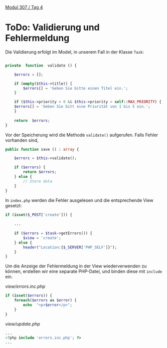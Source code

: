  [Modul 307 / Tag 4](/ilv.307/04-modul-307)

# ToDo: Validierung und Fehlermeldung

Die Validierung erfolgt im Model, in unserem Fall in der Klasse `Task`:

```php

private  function  validate () {

	$errors = [];

	if (empty($this->title)) {
		$errors[] = 'Geben Sie bitte einen Titel ein.';
	}

	if ($this->priority < 0 && $this->priority > self::MAX_PRIORITY) {
	$errors[] = 'Geben Sie bitt eine Priorität von 1 bis 5 ein.';
	}
	
	return  $errors;
}
```
Vor der Speicherung wird die Methode `validate()` aufgerufen. Falls Fehler vorhanden sind, 

```php
public function save () : array {

	$errors = $this->validate();

	if ($errors) {
		return $errors;
	} else {
		// Store data
	}
}
```

In `index.php` werden die Fehler ausgelesen und die entsprechende View gesetzt:

```php
if (isset($_POST['create'])) {
	
	...
	
	if ($errors = $task->getErrors()) {
		$view = 'create';
	} else {
		header("Location:{$_SERVER['PHP_SELF']}");
	}
}
```

Um die Anzeige der Fehlermeldung in der View wiederverwenden zu können, erstellen wir eine separate PHP-Datei, und binden diese mit  `include` ein.

*view/errors.inc.php*

```php
if (isset($errors)) {
	foreach($errors as $error) {
		echo  "<p>$error</p>";
	}
}
``` 
*view/update.php*

```php
...
<?php include 'errors.inc.php'; ?>
...
```




<!--stackedit_data:
eyJoaXN0b3J5IjpbLTE5OTk4NjU2MzYsLTEwNjEzNDkwMzhdfQ
==
-->